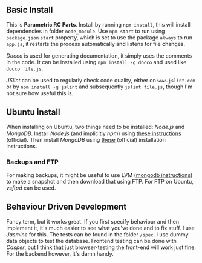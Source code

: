 ## Basic Install ##
This is **Parametric RC Parts**. Install by running `npm install`, this will install dependencies in folder `node_module`. Use `npm start` to run using `package.json` `start` property, which is set to use the package `always` to run `app.js`, it restarts the process automatically and listens for file changes.

*Docco* is used for generating documentation, it simply uses the comments in the code. It can be installed using `npm install -g docco` and used like `docco file.js`.

*JSlint* can be used to regularly check code quality, either on `www.jslint.com` or by `npm install -g jslint` and subsequently `jslint file.js`, though I'm not sure how useful this is.

## Ubuntu install ##
When installing on Ubuntu, two things need to be installed: *Node.js* and *MongoDB*. Install *Node.js* (and implicitly *npm*) using [these instructions](https://github.com/joyent/node/wiki/Installing-Node.js-via-package-manager#wiki-ubuntu-mint-elementary-os) (official). Then install *MongoDB* using [these](http://docs.mongodb.org/manual/tutorial/install-mongodb-on-ubuntu/#install-mongodb) (official) installation instructions.

### Backups and FTP ###
For making backups, it might be useful to use LVM ([mongodb instructions](http://docs.mongodb.org/manual/tutorial/back-up-databases-with-filesystem-snapshots/#lvm-backup-and-restore)) to make a snapshot and then download that using FTP. For FTP on Ubuntu, *vsftpd* can be used.

## Behaviour Driven Development ##
Fancy term, but it works great. If you first specify behaviour and then implement it, it's much easier to see what you've done and to fix stuff. I use *Jasmine* for this. The tests can be found in the folder `/spec`. I use dummy data objects to test the database. Frontend testing can be done with *Casper*, but I think that just browser-testing the front-end will work just fine. For the backend however, it's damn handy.